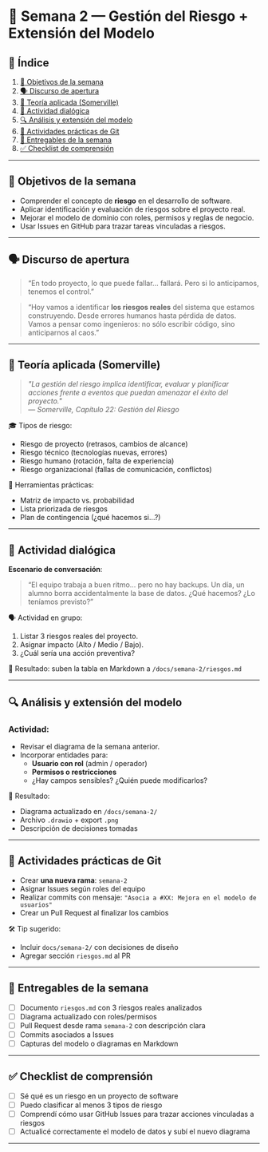 # 📅 Semana 2 — Gestión del Riesgo + Extensión del Modelo

## 📑 Índice

1. [🎯 Objetivos de la semana](#-objetivos-de-la-semana)
2. [🗣️ Discurso de apertura](#️-discurso-de-apertura)
3. [📘 Teoría aplicada (Somerville)](#-teoría-aplicada-somerville)
4. [💬 Actividad dialógica](#-actividad-dialógica)
5. [🔍 Análisis y extensión del modelo](#-análisis-y-extensión-del-modelo)
6. [🔧 Actividades prácticas de Git](#-actividades-prácticas-de-git)
7. [📝 Entregables de la semana](#-entregables-de-la-semana)
8. [✅ Checklist de comprensión](#-checklist-de-comprensión)

---

## 🎯 Objetivos de la semana

- Comprender el concepto de **riesgo** en el desarrollo de software.
- Aplicar identificación y evaluación de riesgos sobre el proyecto real.
- Mejorar el modelo de dominio con roles, permisos y reglas de negocio.
- Usar Issues en GitHub para trazar tareas vinculadas a riesgos.

---

## 🗣️ Discurso de apertura

> “En todo proyecto, lo que puede fallar... fallará. Pero si lo anticipamos, tenemos el control.”

> “Hoy vamos a identificar **los riesgos reales** del sistema que estamos construyendo. Desde errores humanos hasta pérdida de datos. Vamos a pensar como ingenieros: no sólo escribir código, sino anticiparnos al caos.”

---

## 📘 Teoría aplicada (Somerville)

> *"La gestión del riesgo implica identificar, evaluar y planificar acciones frente a eventos que puedan amenazar el éxito del proyecto."*  
> — *Somerville, Capítulo 22: Gestión del Riesgo*

🎓 Tipos de riesgo:
- Riesgo de proyecto (retrasos, cambios de alcance)
- Riesgo técnico (tecnologías nuevas, errores)
- Riesgo humano (rotación, falta de experiencia)
- Riesgo organizacional (fallas de comunicación, conflictos)

🧠 Herramientas prácticas:
- Matriz de impacto vs. probabilidad
- Lista priorizada de riesgos
- Plan de contingencia (¿qué hacemos si…?)

---

## 💬 Actividad dialógica

**Escenario de conversación**:
> “El equipo trabaja a buen ritmo… pero no hay backups. Un día, un alumno borra accidentalmente la base de datos. ¿Qué hacemos? ¿Lo teníamos previsto?”

🗣 Actividad en grupo:
1. Listar 3 riesgos reales del proyecto.
2. Asignar impacto (Alto / Medio / Bajo).
3. ¿Cuál sería una acción preventiva?

🎯 Resultado: suben la tabla en Markdown a `/docs/semana-2/riesgos.md`

---

## 🔍 Análisis y extensión del modelo

### Actividad:

- Revisar el diagrama de la semana anterior.
- Incorporar entidades para:
  - **Usuario con rol** (admin / operador)
  - **Permisos o restricciones**
  - ¿Hay campos sensibles? ¿Quién puede modificarlos?

🎯 Resultado:
- Diagrama actualizado en `/docs/semana-2/`
- Archivo `.drawio` + export `.png`
- Descripción de decisiones tomadas

---

## 🔧 Actividades prácticas de Git

- Crear **una nueva rama**: `semana-2`
- Asignar Issues según roles del equipo
- Realizar commits con mensaje: `"Asocia a #XX: Mejora en el modelo de usuarios"`
- Crear un Pull Request al finalizar los cambios

🛠 Tip sugerido:
- Incluir `docs/semana-2/` con decisiones de diseño
- Agregar sección `riesgos.md` al PR

---

## 📝 Entregables de la semana

- [ ] Documento `riesgos.md` con 3 riesgos reales analizados
- [ ] Diagrama actualizado con roles/permisos
- [ ] Pull Request desde rama `semana-2` con descripción clara
- [ ] Commits asociados a Issues
- [ ] Capturas del modelo o diagramas en Markdown

---

## ✅ Checklist de comprensión

- [ ] Sé qué es un riesgo en un proyecto de software
- [ ] Puedo clasificar al menos 3 tipos de riesgo
- [ ] Comprendí cómo usar GitHub Issues para trazar acciones vinculadas a riesgos
- [ ] Actualicé correctamente el modelo de datos y subí el nuevo diagrama

---
